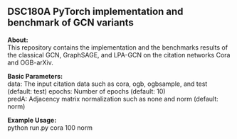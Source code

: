 ## DSC180A PyTorch implementation and benchmark of GCN variants

**About:**  
  This repository contains the implementation and the benchmarks results of the classical GCN, GraphSAGE, and LPA-GCN on the citation networks Cora and OGB-arXiv.

**Basic Parameters:**  
  data:  The input citation data such as cora, ogb, ogbsample, and test (default: test)
  epochs:  Number of epochs (default: 10)  
  predA: Adjacency matrix normalization such as none and norm (default: norm)  

**Example Usage:**    
  python run.py cora 100 norm  
